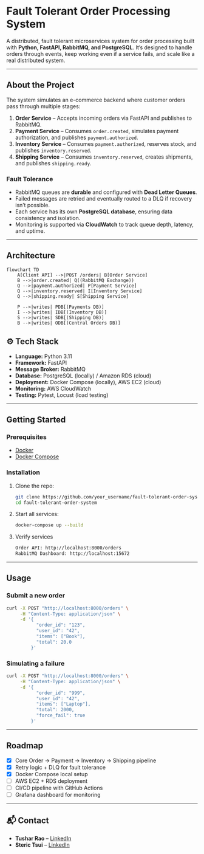 # Fault Tolerant Order Processing System

A distributed, fault tolerant microservices system for order processing built with **Python, FastAPI, RabbitMQ, and PostgreSQL**. It’s designed to handle orders through events, keep working even if a service fails, and scale like a real distributed system.

---

## About the Project

The system simulates an e-commerce backend where customer orders pass through multiple stages:

1. **Order Service** – Accepts incoming orders via FastAPI and publishes to RabbitMQ.  
2. **Payment Service** – Consumes `order.created`, simulates payment authorization, and publishes `payment.authorized`.  
3. **Inventory Service** – Consumes `payment.authorized`, reserves stock, and publishes `inventory.reserved`.  
4. **Shipping Service** – Consumes `inventory.reserved`, creates shipments, and publishes `shipping.ready`.  

### Fault Tolerance
- RabbitMQ queues are **durable** and configured with **Dead Letter Queues**.  
- Failed messages are retried and eventually routed to a DLQ if recovery isn’t possible.  
- Each service has its own **PostgreSQL database**, ensuring data consistency and isolation.  
- Monitoring is supported via **CloudWatch** to track queue depth, latency, and uptime.  

---

## Architecture

```mermaid
flowchart TD
    A[Client API] -->|POST /orders| B[Order Service]
    B -->|order.created| Q((RabbitMQ Exchange))
    Q -->|payment.authorized| P[Payment Service]
    Q -->|inventory.reserved| I[Inventory Service]
    Q -->|shipping.ready| S[Shipping Service]

    P -->|writes| PDB[(Payments DB)]
    I -->|writes| IDB[(Inventory DB)]
    S -->|writes| SDB[(Shipping DB)]
    B -->|writes| ODB[(Central Orders DB)]

```


## ⚙️ Tech Stack

- **Language:** Python 3.11  
- **Framework:** FastAPI  
- **Message Broker:** RabbitMQ  
- **Database:** PostgreSQL (locally) / Amazon RDS (cloud)  
- **Deployment:** Docker Compose (locally), AWS EC2 (cloud)  
- **Monitoring:** AWS CloudWatch  
- **Testing:** Pytest, Locust (load testing)  

---

##  Getting Started

### Prerequisites
- [Docker](https://docs.docker.com/get-docker/)  
- [Docker Compose](https://docs.docker.com/compose/)  

### Installation
1. Clone the repo:
   ```sh
   git clone https://github.com/your_username/fault-tolerant-order-system.git
   cd fault-tolerant-order-system
2. Start all services:
   ```sh
   docker-compose up --build
3. Verify services
   ```sh
   Order API: http://localhost:8000/orders
   RabbitMQ Dashboard: http://localhost:15672
---

##  Usage

### Submit a new order

```bash
curl -X POST "http://localhost:8000/orders" \
     -H "Content-Type: application/json" \
     -d '{
           "order_id": "123",
           "user_id": "42",
           "items": ["Book"],
           "total": 20.0
         }'
```
### Simulating a failure 
```bash
curl -X POST "http://localhost:8000/orders" \
     -H "Content-Type: application/json" \
     -d '{
           "order_id": "999",
           "user_id": "42",
           "items": ["Laptop"],
           "total": 2000,
           "force_fail": true
         }'
```
---
## Roadmap

- [x] Core Order → Payment → Inventory → Shipping pipeline  
- [x] Retry logic + DLQ for fault tolerance  
- [x] Docker Compose local setup  
- [ ] AWS EC2 + RDS deployment  
- [ ] CI/CD pipeline with GitHub Actions  
- [ ] Grafana dashboard for monitoring  

---
## 📬 Contact

- **Tushar Rao** – [LinkedIn](https://www.linkedin.com/in/tusharra0/)  
- **Steric Tsui** – [LinkedIn](https://www.linkedin.com/in/steric-tsui/)  
